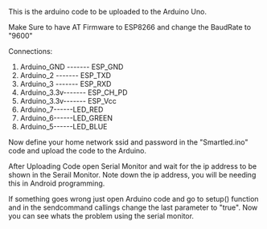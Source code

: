 This is the arduino code to be uploaded to the Arduino Uno.

Make Sure to have AT Firmware to ESP8266 and change the BaudRate to "9600"

Connections:

1. Arduino_GND ------- ESP_GND
2. Arduino_2   ------- ESP_TXD
3. Arduino_3   ------- ESP_RXD
4. Arduino_3.3v------- ESP_CH_PD
5. Arduino_3.3v------- ESP_Vcc
6. Arduino_7------LED_RED
7. Arduino_6------LED_GREEN
8. Arduino_5------LED_BLUE

Now define your home network ssid and password in the "Smartled.ino" code and upload the code to the Arduino.

After Uploading Code open Serial Monitor and wait for the ip address to be shown in the Serail Monitor.
Note down the ip address, you will be needing this in Android programming.

If something goes wrong just open Arduino code and go to setup() function and in the sendcommand callings change the last parameter to "true".
Now you can see whats the problem using the serial monitor.
